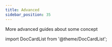 ```yaml
---
title: Advanced
sidebar_position: 35
---
```


More advanced guides about some concept

import DocCardList from '@theme/DocCardList';

<DocCardList />
